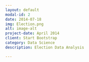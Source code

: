 ```yaml
---
layout: default
modal-id: 2
date: 2014-07-18
img: Election.png
alt: image-alt
project-date: April 2014
client: Start Bootstrap
category: Data Science
description: Election Data Analysis

---
```

